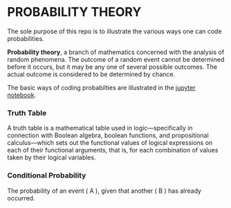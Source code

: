 # PROBABILITY THEORY
The sole purpose of this repo is to illustrate the various ways one can code probabilities.

**Probability theory**, a branch of mathematics concerned with the analysis of random phenomena. The outcome of a random event cannot be determined before it occurs, but it may be any one of several possible outcomes. The actual outcome is considered to be determined by chance.

The basic ways of coding probabilties are illustrated in the [jupyter notebook](https://github.com/Tobi-DataDetective/Coding_Probabilities/blob/master/DAN%20Probabilities.ipynb).

### Truth Table
A truth table is a mathematical table used in logic—specifically in connection with Boolean algebra, boolean functions, and propositional calculus—which sets out the functional values of logical expressions on each of their functional arguments, that is, for each combination of values taken by their logical variables.

### Conditional Probability
The probability of an event ( A ), given that another ( B ) has already occurred.
